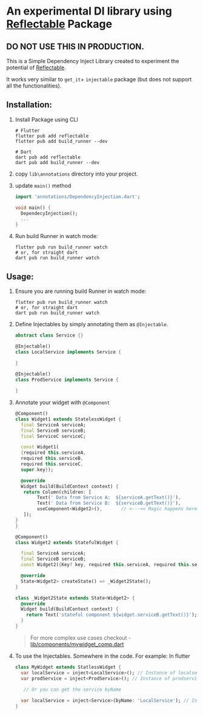 # An experimental DI library using [Reflectable](https://pub.dev/packages/reflectable) Package

## DO NOT USE THIS IN PRODUCTION.

This is a Simple Dependency Inject Library created to experiment the potential
of [Reflectable](https://pub.dev/packages/reflectable).

It works very similar to `get_it`+ `injectable` package (but does not support all the
functionalities).

## Installation:

1. Install Package using CLI
    ```shell
    # Flutter
    flutter pub add reflectable 
    flutter pub add build_runner --dev
    
    # Dart
    dart pub add reflectable 
    dart pub add build_runner --dev
    ```

2. copy `lib\annotations` directory into your project.

3. update `main()` method
    ```dart
    import 'annotations/DependencyInjection.dart';
   
    void main() {
      DependecyInjection();
      ...
    }
    ```
4. Run build Runner in watch mode:
   ```shell
   flutter pub run build_runner watch
   # or, for straight dart
   dart pub run build_runner watch 
   ```

## Usage:

1. Ensure you are running build Runner in watch mode:
   ```shell
   flutter pub run build_runner watch
   # or, for straight dart
   dart pub run build_runner watch 
   ```

2. Define Injectables by simply annotating them as `@Injectable`.

   ```dart
   abstract class Service {}
   
   @Injectable()    
   class LocalService implements Service {
     
   }
   
   @Injectable()
   class ProdService implements Service {
   
   }
   ```

3. Annotate your widget with `@Component`
   ```dart
   @Component()
   class Widget1 extends StatelessWidget {
     final ServiceA serviceA;
     final ServiceB serviceB;
     final ServiceC serviceC;
   
     const Widget1(
     {required this.serviceA,
     required this.serviceB,
     required this.serviceC,
     super.key});
   
     @override
     Widget build(BuildContext context) {
      return Column(children: [
           Text(' Data from Service A:  ${serviceA.getText()}'),
           Text(' Data from Service B:  ${serviceB.getText()}'),
           useComponent<Widget2>(),       // <---<< Magic happens here.
      ]);
   }
   }
   
   @Component()
   class Widget2 extends StatefulWidget {
   
     final ServiceA serviceA;
     final ServiceB serviceB;
     const Widget2({Key? key, required this.serviceA, required this.serviceB}) : super(key: key);
   
     @override
     State<Widget2> createState() => _Widget2State();
   }
   
   class _Widget2State extends State<Widget2> {
     @override
     Widget build(BuildContext context) {
       return Text('stateful component ${widget.serviceB.getText()}');
     }
   }
   ```
   > For more complex use cases checkout - [lib/components/mywidget_comp.dart](lib/components/mywidget_comp.dart)
4. To use the Injectables. Somewhere in the code. For example: In flutter
   ```dart
   class MyWidget extends StatlessWidget {
     var localService = inject<LocalService>(); // Instance of localservice
     var prodService = inject<ProdService>(); // Instance of prodservice
     
      // Or you can get the service byName
   
     var localService = inject<Service>(byName: 'LocalService'); // Instance of localservice 
   }
   ```

